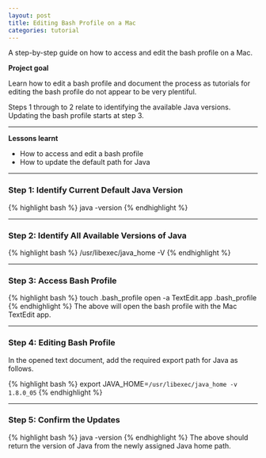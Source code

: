 ```yaml
---
layout: post
title: Editing Bash Profile on a Mac
categories: tutorial
---
```


A step-by-step guide on how to access and edit the bash profile on a Mac.

<!-- more -->
<b>Project goal</b> 

Learn how to edit a bash profile and document the process as tutorials for editing the bash profile do not appear to be very plentiful.

Steps 1 through to 2 relate to identifying the available Java versions. Updating the bash profile starts at step 3.

---
<b>Lessons learnt</b>
<ul>
  <li>How to access and edit a bash profile</li>
  <li>How to update the default path for Java</li>
</ul>

---
<h3>Step 1: Identify Current Default Java Version</h3>

{% highlight bash %}
java -version
{% endhighlight %}

---
<h3>Step 2: Identify All Available Versions of Java</h3>

{% highlight bash %}
/usr/libexec/java_home -V
{% endhighlight %}

---
<h3>Step 3: Access Bash Profile</h3>

{% highlight bash %}
touch .bash_profile
open -a TextEdit.app .bash_profile
{% endhighlight %}
The above will open the bash profile with the Mac TextEdit app.

---
<h3>Step 4: Editing Bash Profile</h3>

In the opened text document, add the required export path for Java as follows.

{% highlight bash %}
export JAVA_HOME=`/usr/libexec/java_home -v 1.8.0_05`
{% endhighlight %}

---
<h3>Step 5: Confirm the Updates</h3>

{% highlight bash %}
java -version
{% endhighlight %}
The above should return the version of Java from the newly assigned Java home path.